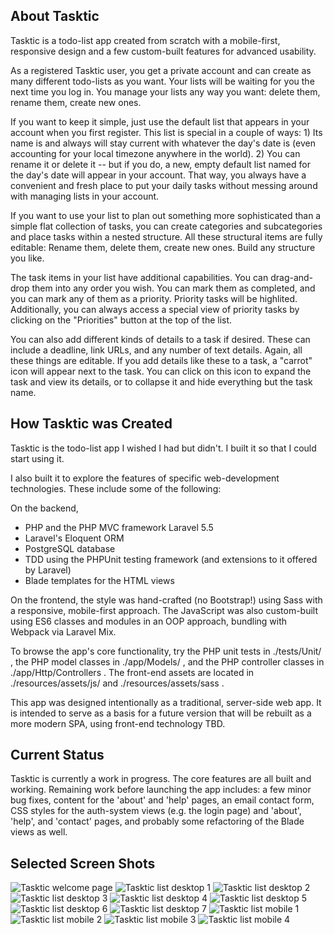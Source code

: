 
## About Tasktic

Tasktic is a todo-list app created from scratch with a mobile-first, responsive design and a few custom-built features for advanced usability.

As a registered Tasktic user, you get a private account and can create as many different todo-lists as you want. Your lists will be waiting for you the next time you log in. You manage your lists any way you want: delete them, rename them, create new ones.

If you want to keep it simple, just use the default list that appears in your account when you first register. This list is special in a couple of ways: 1) Its name is and always will stay current with whatever the day's date is (even accounting for your local timezone anywhere in the world). 2) You can rename it or delete it -- but if you do, a new, empty default list named for the day's date will appear in your account. That way, you always have a convenient and fresh place to put your daily tasks without messing around with managing lists in your account.

If you want to use your list to plan out something more sophisticated than a simple flat collection of tasks, you can create categories and subcategories and place tasks within a nested structure. All these structural items are fully editable: Rename them, delete them, create new ones. Build any structure you like.

The task items in your list have additional capabilities. You can drag-and-drop them into any order you wish. You can mark them as completed, and you can mark any of them as a priority. Priority tasks will be highlited. Additionally, you can always access a special view of priority tasks by clicking on the "Priorities" button at the top of the list.

You can also add different kinds of details to a task if desired. These can include a deadline, link URLs, and any number of text details. Again, all these things are editable. If you add details like these to a task, a "carrot" icon will appear next to the task. You can click on this icon to expand the task and view its details, or to collapse it and hide everything but the task name.

## How Tasktic was Created

Tasktic is the todo-list app I wished I had but didn't. I built it so that I could start using it.

I also built it to explore the features of specific web-development technologies. These include some of the following:

On the backend,

* PHP and the PHP MVC framework Laravel 5.5
* Laravel's Eloquent ORM
* PostgreSQL database
* TDD using the PHPUnit testing framework (and extensions to it offered by Laravel)
* Blade templates for the HTML views

On the frontend, the style was hand-crafted (no Bootstrap!) using Sass with a responsive, mobile-first approach. The JavaScript was also custom-built using ES6 classes and modules in an OOP approach, bundling with Webpack via Laravel Mix.

To browse the app's core functionality, try the PHP unit tests in ./tests/Unit/ , the PHP model classes in ./app/Models/ , and the PHP controller classes in ./app/Http/Controllers . The front-end assets are located in ./resources/assets/js/ and ./resources/assets/sass .

This app was designed intentionally as a traditional, server-side web app. It is intended to serve as a basis for a future version that will be rebuilt as a more modern SPA, using front-end technology TBD.

## Current Status

Tasktic is currently a work in progress. The core features are all built and working. Remaining work before launching the app includes: a few minor bug fixes, content for the 'about' and 'help' pages, an email contact form, CSS styles for the auth-system views (e.g. the login page) and 'about', 'help', and 'contact' pages, and probably some refactoring of the Blade views as well.

## Selected Screen Shots

<img src="https://c1.staticflickr.com/5/4734/38310374985_c55e65b20f.jpg" alt="Tasktic welcome page" />

<img src="https://c1.staticflickr.com/5/4588/38310375865_d88e94ab0a.jpg" alt="Tasktic list desktop 1" />

<img src="https://c1.staticflickr.com/5/4645/27409412809_4fed71ba42.jpg" alt="Tasktic list desktop 2" />

<img src="https://c1.staticflickr.com/5/4689/38310375705_3500a3b3ff.jpg" alt="Tasktic list desktop 3" />

<img src="https://c1.staticflickr.com/5/4594/27409412719_546e0f524d.jpg" alt="Tasktic list desktop 4" />

<img src="https://c1.staticflickr.com/5/4728/38310375545_c53da8bde6.jpg" alt="Tasktic list desktop 5" />

<img src="https://c1.staticflickr.com/5/4644/27409412609_e3f3309fbf.jpg" alt="Tasktic list desktop 6" />

<img src="https://c1.staticflickr.com/5/4683/38310375375_df6d4b47f0.jpg" alt="Tasktic list desktop 7" />

<img src="https://c1.staticflickr.com/5/4737/27409412409_6ab0d2a024.jpg" alt="Tasktic list mobile 1" />

<img src="https://c1.staticflickr.com/5/4692/38310375195_9932e92ce9.jpg" alt="Tasktic list mobile 2" />

<img src="https://c1.staticflickr.com/5/4643/27409412549_2021bdd328.jpg" alt="Tasktic list mobile 3" />

<img src="https://c1.staticflickr.com/5/4734/38310375205_461e73cf3d.jpg" alt="Tasktic list mobile 4" />
